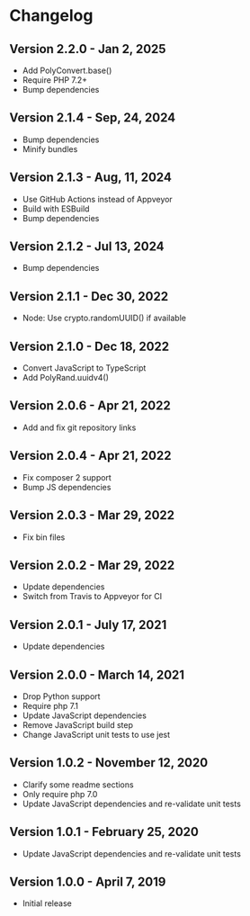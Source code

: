 # Changelog

## Version 2.2.0 - Jan 2, 2025

-   Add PolyConvert.base()
-   Require PHP 7.2+
-   Bump dependencies

## Version 2.1.4 - Sep, 24, 2024

-   Bump dependencies
-   Minify bundles

## Version 2.1.3 - Aug, 11, 2024

-   Use GitHub Actions instead of Appveyor
-   Build with ESBuild
-   Bump dependencies

## Version 2.1.2 - Jul 13, 2024

-   Bump dependencies

## Version 2.1.1 - Dec 30, 2022

-   Node: Use crypto.randomUUID() if available

## Version 2.1.0 - Dec 18, 2022

-   Convert JavaScript to TypeScript
-   Add PolyRand.uuidv4()

## Version 2.0.6 - Apr 21, 2022

-   Add and fix git repository links

## Version 2.0.4 - Apr 21, 2022

-   Fix composer 2 support
-   Bump JS dependencies

## Version 2.0.3 - Mar 29, 2022

-   Fix bin files

## Version 2.0.2 - Mar 29, 2022

-   Update dependencies
-   Switch from Travis to Appveyor for CI

## Version 2.0.1 - July 17, 2021

-   Update dependencies

## Version 2.0.0 - March 14, 2021

-   Drop Python support
-   Require php 7.1
-   Update JavaScript dependencies
-   Remove JavaScript build step
-   Change JavaScript unit tests to use jest

## Version 1.0.2 - November 12, 2020

-   Clarify some readme sections
-   Only require php 7.0
-   Update JavaScript dependencies and re-validate unit tests

## Version 1.0.1 - February 25, 2020

-   Update JavaScript dependencies and re-validate unit tests

## Version 1.0.0 - April 7, 2019

-   Initial release
